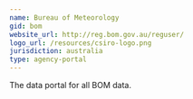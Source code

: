 ```yaml
---
name: Bureau of Meteorology
gid: bom
website_url: http://reg.bom.gov.au/reguser/
logo_url: /resources/csiro-logo.png
jurisdiction: australia
type: agency-portal
---
```


The data portal for all BOM data.